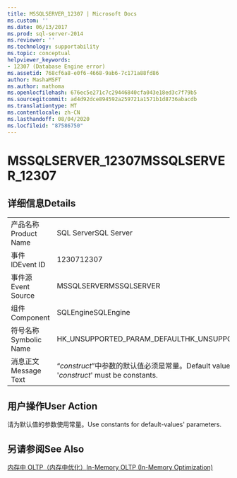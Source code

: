 ```yaml
---
title: MSSQLSERVER_12307 | Microsoft Docs
ms.custom: ''
ms.date: 06/13/2017
ms.prod: sql-server-2014
ms.reviewer: ''
ms.technology: supportability
ms.topic: conceptual
helpviewer_keywords:
- 12307 (Database Engine error)
ms.assetid: 768cf6a8-e0f6-4668-9ab6-7c171a88fd86
author: MashaMSFT
ms.author: mathoma
ms.openlocfilehash: 676ec5e271c7c29446840cfa043e18ed3c7f79b5
ms.sourcegitcommit: ad4d92dce894592a259721a1571b1d8736abacdb
ms.translationtype: MT
ms.contentlocale: zh-CN
ms.lasthandoff: 08/04/2020
ms.locfileid: "87586750"
---
```

# <a name="mssqlserver_12307"></a><span data-ttu-id="e8d37-102">MSSQLSERVER_12307</span><span class="sxs-lookup"><span data-stu-id="e8d37-102">MSSQLSERVER_12307</span></span>
    
## <a name="details"></a><span data-ttu-id="e8d37-103">详细信息</span><span class="sxs-lookup"><span data-stu-id="e8d37-103">Details</span></span>  
  
|||  
|-|-|  
|<span data-ttu-id="e8d37-104">产品名称</span><span class="sxs-lookup"><span data-stu-id="e8d37-104">Product Name</span></span>|<span data-ttu-id="e8d37-105">SQL Server</span><span class="sxs-lookup"><span data-stu-id="e8d37-105">SQL Server</span></span>|  
|<span data-ttu-id="e8d37-106">事件 ID</span><span class="sxs-lookup"><span data-stu-id="e8d37-106">Event ID</span></span>|<span data-ttu-id="e8d37-107">12307</span><span class="sxs-lookup"><span data-stu-id="e8d37-107">12307</span></span>|  
|<span data-ttu-id="e8d37-108">事件源</span><span class="sxs-lookup"><span data-stu-id="e8d37-108">Event Source</span></span>|<span data-ttu-id="e8d37-109">MSSQLSERVER</span><span class="sxs-lookup"><span data-stu-id="e8d37-109">MSSQLSERVER</span></span>|  
|<span data-ttu-id="e8d37-110">组件</span><span class="sxs-lookup"><span data-stu-id="e8d37-110">Component</span></span>|<span data-ttu-id="e8d37-111">SQLEngine</span><span class="sxs-lookup"><span data-stu-id="e8d37-111">SQLEngine</span></span>|  
|<span data-ttu-id="e8d37-112">符号名称</span><span class="sxs-lookup"><span data-stu-id="e8d37-112">Symbolic Name</span></span>|<span data-ttu-id="e8d37-113">HK_UNSUPPORTED_PARAM_DEFAULT</span><span class="sxs-lookup"><span data-stu-id="e8d37-113">HK_UNSUPPORTED_PARAM_DEFAULT</span></span>|  
|<span data-ttu-id="e8d37-114">消息正文</span><span class="sxs-lookup"><span data-stu-id="e8d37-114">Message Text</span></span>|<span data-ttu-id="e8d37-115">“*construct*”中参数的默认值必须是常量。</span><span class="sxs-lookup"><span data-stu-id="e8d37-115">Default values for parameters in '*construct*' must be constants.</span></span>|  
  
## <a name="user-action"></a><span data-ttu-id="e8d37-116">用户操作</span><span class="sxs-lookup"><span data-stu-id="e8d37-116">User Action</span></span>  
 <span data-ttu-id="e8d37-117">请为默认值的参数使用常量。</span><span class="sxs-lookup"><span data-stu-id="e8d37-117">Use constants for default-values' parameters.</span></span>  
  
## <a name="see-also"></a><span data-ttu-id="e8d37-118">另请参阅</span><span class="sxs-lookup"><span data-stu-id="e8d37-118">See Also</span></span>  
 [<span data-ttu-id="e8d37-119">内存中 OLTP（内存中优化）</span><span class="sxs-lookup"><span data-stu-id="e8d37-119">In-Memory OLTP &#40;In-Memory Optimization&#41;</span></span>](../in-memory-oltp/in-memory-oltp-in-memory-optimization.md)  
  
  
